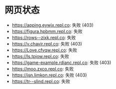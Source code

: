 # 网页状态
- https://apping.eywjx.repl.co: 失败 (403)
- https://figura.hpbmm.repl.co: 失败
- https://rows--zixk.repl.co: 失败
- https://v.chavir.repl.co: 失败 (403)
- https://Love.cfvqw.repl.co: 失败
- https://ls.tpjow.repl.co: 失败
- https://game-example.rdianc.repl.co: 失败 (403)
- https://moo.zxco.repl.co: 失败
- https://jsn.limkon.repl.co: 失败 (403)
- https://tr--slind.repl.co: 失败
